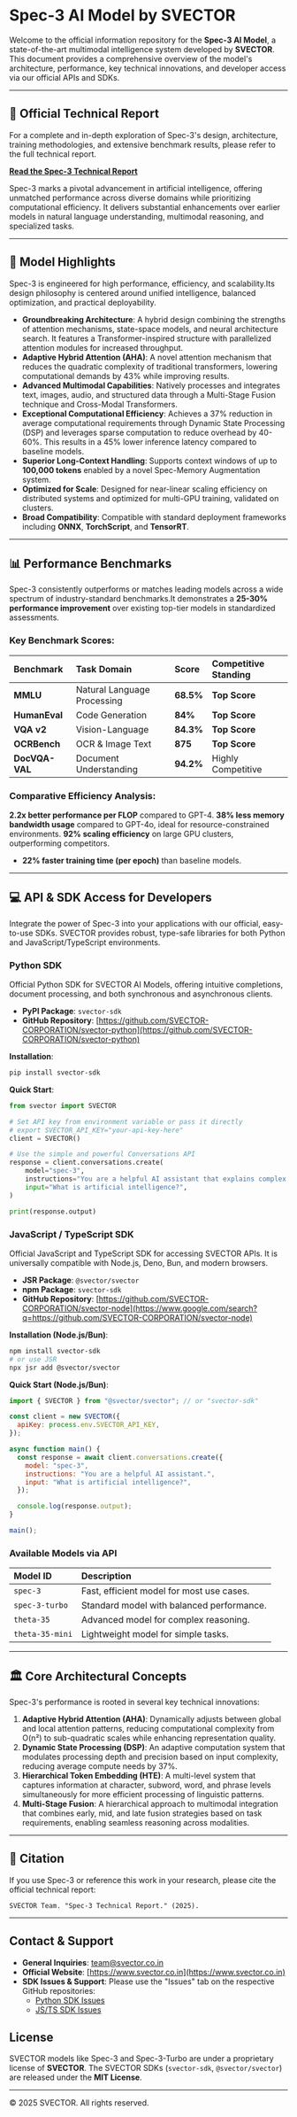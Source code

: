 # Spec-3 AI Model by SVECTOR

Welcome to the official information repository for the **Spec-3 AI Model**, a state-of-the-art multimodal intelligence system developed by **SVECTOR**. This document provides a comprehensive overview of the model's architecture, performance, key technical innovations, and developer access via our official APIs and SDKs.

-----

## 📄 Official Technical Report

For a complete and in-depth exploration of Spec-3's design, architecture, training methodologies, and extensive benchmark results, please refer to the full technical report.

**[Read the Spec-3 Technical Report](Spec_3_Technical_Report.pdf)**

Spec-3 marks a pivotal advancement in artificial intelligence, offering unmatched performance across diverse domains while prioritizing computational efficiency. It delivers substantial enhancements over earlier models in natural language understanding, multimodal reasoning, and specialized tasks.

-----

## 🚀 Model Highlights

Spec-3 is engineered for high performance, efficiency, and scalability.Its design philosophy is centered around unified intelligence, balanced optimization, and practical deployability.

-  **Groundbreaking Architecture**: A hybrid design combining the strengths of attention mechanisms, state-space models, and neural architecture search. It features a Transformer-inspired structure with parallelized attention modules for increased throughput.
-  **Adaptive Hybrid Attention (AHA)**: A novel attention mechanism that reduces the quadratic complexity of traditional transformers, lowering computational demands by 43% while improving results.
-  **Advanced Multimodal Capabilities**: Natively processes and integrates text, images, audio, and structured data through a Multi-Stage Fusion technique and Cross-Modal Transformers.
-  **Exceptional Computational Efficiency**: Achieves a 37% reduction in average computational requirements through Dynamic State Processing (DSP) and leverages sparse computation to reduce overhead by 40-60%. This results in a 45% lower inference latency compared to baseline models.
- **Superior Long-Context Handling**: Supports context windows of up to **100,000 tokens** enabled by a novel Spec-Memory Augmentation system.
-  **Optimized for Scale**: Designed for near-linear scaling efficiency on distributed systems and optimized for multi-GPU training, validated on clusters.
-  **Broad Compatibility**: Compatible with standard deployment frameworks including **ONNX**, **TorchScript**, and **TensorRT**.

-----

## 📊 Performance Benchmarks

Spec-3 consistently outperforms or matches leading models across a wide spectrum of industry-standard benchmarks.It demonstrates a **25-30% performance improvement** over existing top-tier models in standardized assessments.

### Key Benchmark Scores:

| Benchmark | Task Domain | Score | Competitive Standing |
| :--- | :--- | :--- | :--- |
| **MMLU** | Natural Language Processing | **68.5%** |**Top Score**  |
| **HumanEval** | Code Generation | **84%** |**Top Score**  |
| **VQA v2** | Vision-Language | **84.3%** |**Top Score**  |
| **OCRBench** | OCR & Image Text | **875** |**Top Score**  |
| **DocVQA-VAL** | Document Understanding | **94.2%** |Highly Competitive  |

### Comparative Efficiency Analysis:

  **2.2x better performance per FLOP** compared to GPT-4.
  **38% less memory bandwidth usage** compared to GPT-4o, ideal for resource-constrained environments.
  **92% scaling efficiency** on large GPU clusters, outperforming competitors.
  * **22% faster training time (per epoch)** than baseline models.

-----

## 💻 API & SDK Access for Developers

Integrate the power of Spec-3 into your applications with our official, easy-to-use SDKs. SVECTOR provides robust, type-safe libraries for both Python and JavaScript/TypeScript environments.

### **Python SDK**

Official Python SDK for SVECTOR AI Models, offering intuitive completions, document processing, and both synchronous and asynchronous clients.

  * **PyPI Package**: `svector-sdk`
  * **GitHub Repository**: [https://github.com/SVECTOR-CORPORATION/svector-python](https://github.com/SVECTOR-CORPORATION/svector-python)

**Installation**:

```bash
pip install svector-sdk
```

**Quick Start**:

```python
from svector import SVECTOR

# Set API key from environment variable or pass it directly
# export SVECTOR_API_KEY="your-api-key-here"
client = SVECTOR()

# Use the simple and powerful Conversations API
response = client.conversations.create(
    model="spec-3",
    instructions="You are a helpful AI assistant that explains complex topics clearly.",
    input="What is artificial intelligence?",
)

print(response.output)
```

### **JavaScript / TypeScript SDK**

Official JavaScript and TypeScript SDK for accessing SVECTOR APIs. It is universally compatible with Node.js, Deno, Bun, and modern browsers.

  * **JSR Package**: `@svector/svector`
  * **npm Package**: `svector-sdk`
  * **GitHub Repository**: [https://github.com/SVECTOR-CORPORATION/svector-node](https://www.google.com/search?q=https://github.com/SVECTOR-CORPORATION/svector-node)

**Installation (Node.js/Bun)**:

```bash
npm install svector-sdk
# or use JSR
npx jsr add @svector/svector
```

**Quick Start (Node.js/Bun)**:

```javascript
import { SVECTOR } from "@svector/svector"; // or "svector-sdk"

const client = new SVECTOR({
  apiKey: process.env.SVECTOR_API_KEY,
});

async function main() {
  const response = await client.conversations.create({
    model: "spec-3",
    instructions: "You are a helpful AI assistant.",
    input: "What is artificial intelligence?",
  });

  console.log(response.output);
}

main();
```

### Available Models via API

| Model ID | Description |
| :--- | :--- |
| `spec-3` | Fast, efficient model for most use cases. |
| `spec-3-turbo` | Standard model with balanced performance. |
| `theta-35` | Advanced model for complex reasoning. |
| `theta-35-mini` | Lightweight model for simple tasks. |

-----

## 🏛️ Core Architectural Concepts

Spec-3's performance is rooted in several key technical innovations:

1. **Adaptive Hybrid Attention (AHA)**: Dynamically adjusts between global and local attention patterns, reducing computational complexity from O(n²) to sub-quadratic scales while enhancing representation quality.
2. **Dynamic State Processing (DSP)**: An adaptive computation system that modulates processing depth and precision based on input complexity, reducing average compute needs by 37%.
3. **Hierarchical Token Embedding (HTE)**: A multi-level system that captures information at character, subword, word, and phrase levels simultaneously for more efficient processing of linguistic patterns.
4. **Multi-Stage Fusion**: A hierarchical approach to multimodal integration that combines early, mid, and late fusion strategies based on task requirements, enabling seamless reasoning across modalities.

-----

## 🔖 Citation

If you use Spec-3 or reference this work in your research, please cite the official technical report:

```
SVECTOR Team. "Spec-3 Technical Report." (2025).
```

-----

## Contact & Support

  * **General Inquiries**: [team@svector.co.in](mailto:team@svector.co.in)
  * **Official Website**: [https://www.svector.co.in](https://www.svector.co.in)
  * **SDK Issues & Support**: Please use the "Issues" tab on the respective GitHub repositories:
      * [Python SDK Issues](https://www.google.com/search?q=https://github.com/SVECTOR-CORPORATION/svector-python/issues)
      * [JS/TS SDK Issues](https://www.google.com/search?q=https://github.com/SVECTOR-CORPORATION/svector-node/issues)

## License

SVECTOR models like Spec-3 and Spec-3-Turbo are under a proprietary license of **SVECTOR**.
The SVECTOR SDKs (`svector-sdk`, `@svector/svector`) are released under the **MIT License**.

-----

© 2025 SVECTOR. All rights reserved.

